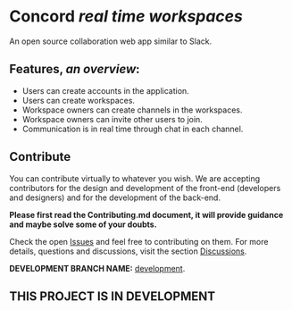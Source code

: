 # Concord _real time workspaces_
An open source collaboration web app similar to Slack.

## Features, _an overview_:
* Users can create accounts in the application.
* Users can create workspaces.
* Workspace owners can create channels in the workspaces.
* Workspace owners can invite other users to join.
* Communication is in real time through chat in each channel.

## Contribute
You can contribute virtually to whatever you wish. We are accepting contributors for the design and development of the front-end (developers and designers) and for the development of the back-end.  

**Please first read the Contributing.md document, it will provide guidance and maybe solve some of your doubts.**

Check the open [Issues](https://github.com/ACSG-64/concord-real-time-workspaces/issues) and feel free to contributing on them. For more details, questions and discussions, visit the section  [Discussions](https://github.com/ACSG-64/concord-real-time-workspaces/discussions).

**DEVELOPMENT BRANCH NAME:** [development](https://github.com/ACSG-64/concord-real-time-workspaces/tree/development).

## THIS PROJECT IS IN DEVELOPMENT


